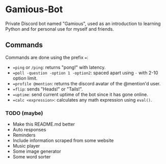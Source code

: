 # Gamious-Bot
Private Discord bot named "Gamious", used as an introduction to learning Python and for personal use for myself and friends.

## Commands
Commands are done using the prefix `=`:
- `=ping` or `/ping`: returns "pong!" with latency.
- `=poll -question -option 1 -option2`: spaced apart using `-` with 2-10 option limit.
- `=profile @mention`: returns the discord avatar of the @mention'd user. 
- `=flip`: sends "Heads!" or "Tails!". 
- `=uptime`: send current uptime of the bot since it has gone online.
- `=calc <expression>`: calculates any math expression using `eval()`.

### TODO (maybe)
- Make this README.md better
- Auto responses
- Reminders
- Include information scraped from some website
- Music player
- Some image generator
- Some word sorter